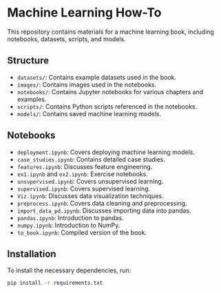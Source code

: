 # Machine Learning How-To

This repository contains materials for a machine learning book, including notebooks, datasets, scripts, and models.

## Structure

- `datasets/`: Contains example datasets used in the book.
- `images/`: Contains images used in the notebooks.
- `notebooks/`: Contains Jupyter notebooks for various chapters and examples.
- `scripts/`: Contains Python scripts referenced in the notebooks.
- `models/`: Contains saved machine learning models.

## Notebooks

- `deployment.ipynb`: Covers deploying machine learning models.
- `case_studies.ipynb`: Contains detailed case studies.
- `features.ipynb`: Discusses feature engineering.
- `ex1.ipynb` and `ex2.ipynb`: Exercise notebooks.
- `unsupervised.ipynb`: Covers unsupervised learning.
- `supervised.ipynb`: Covers supervised learning.
- `Viz.ipynb`: Discusses data visualization techniques.
- `preprocess.ipynb`: Covers data cleaning and preprocessing.
- `import_data_pd.ipynb`: Discusses importing data into pandas.
- `pandas.ipynb`: Introduction to pandas.
- `numpy.ipynb`: Introduction to NumPy.
- `to_book.ipynb`: Compiled version of the book.

## Installation

To install the necessary dependencies, run:

```bash
pip install -r requirements.txt
